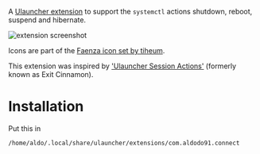 A [Ulauncher extension](https://ext.ulauncher.io/-/github-leinardi-ulauncher-systemctl) to support the `systemctl` actions shutdown, reboot, suspend and hibernate.

![extension screenshot](https://i.imgur.com/GzKu8pp.png)

Icons are part of the [Faenza icon set by tiheum](https://tiheum.deviantart.com/art/Faenza-Icons-173323228).

This extension was inspired by ['Ulauncher Session Actions'](https://github.com/seqizz/ulauncher-session-actions) (formerly known as Exit Cinnamon).

# Installation 

Put this in 
```
/home/aldo/.local/share/ulauncher/extensions/com.aldodo91.connect
```
